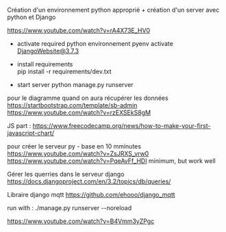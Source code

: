 Création d'un environnement python approprié + création d'un server avec python et Django

https://www.youtube.com/watch?v=rA4X73E_HV0

- activate required python environnement
pyenv activate DjangoWebsite@3.7.3 

- install requirements  
pip install -r requirements/dev.txt

- start server
python manage.py runserver

pour le diagramme quand on aura récupérer les données
https://startbootstrap.com/template/sb-admin
https://www.youtube.com/watch?v=rzEXSEkS8gM



JS part : 
https://www.freecodecamp.org/news/how-to-make-your-first-javascript-chart/

pour créer le serveur py - base en 10 mminutes
https://www.youtube.com/watch?v=ZsJRXS_vrw0 
https://www.youtube.com/watch?v=PqeAvFf_HDI minimum, but work well

Gérer les querries dans le serveur django 
https://docs.djangoproject.com/en/3.2/topics/db/queries/

Libraire django mqtt
https://github.com/ehooo/django_mqtt


run with : ./manage.py runserver --noreload


https://www.youtube.com/watch?v=B4Vmm3yZPgc